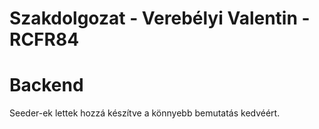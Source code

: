 # Szakdolgozat - Verebélyi Valentin - RCFR84
# Backend
Seeder-ek lettek hozzá készítve a könnyebb bemutatás kedvéért.